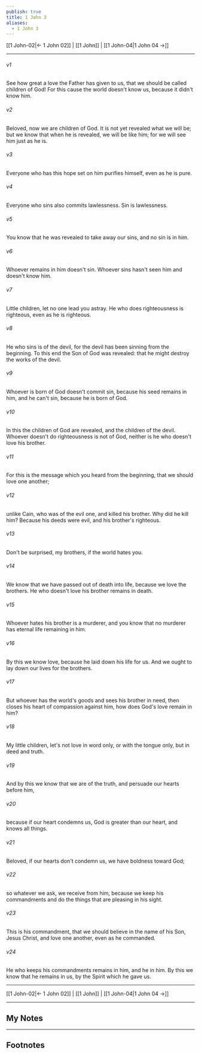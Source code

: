 ```yaml
---
publish: true
title: 1 John 3
aliases:
  - 1 John 3
---
```


[[1 John-02|← 1 John 02]] | [[1 John]] | [[1 John-04|1 John 04 →]]
***



###### v1 
See how great a love the Father has given to us, that we should be called children of God! For this cause the world doesn't know us, because it didn't know him. 

###### v2 
Beloved, now we are children of God. It is not yet revealed what we will be; but we know that when he is revealed, we will be like him; for we will see him just as he is. 

###### v3 
Everyone who has this hope set on him purifies himself, even as he is pure. 

###### v4 
Everyone who sins also commits lawlessness. Sin is lawlessness. 

###### v5 
You know that he was revealed to take away our sins, and no sin is in him. 

###### v6 
Whoever remains in him doesn't sin. Whoever sins hasn't seen him and doesn't know him. 

###### v7 
Little children, let no one lead you astray. He who does righteousness is righteous, even as he is righteous. 

###### v8 
He who sins is of the devil, for the devil has been sinning from the beginning. To this end the Son of God was revealed: that he might destroy the works of the devil. 

###### v9 
Whoever is born of God doesn't commit sin, because his seed remains in him, and he can't sin, because he is born of God. 

###### v10 
In this the children of God are revealed, and the children of the devil. Whoever doesn't do righteousness is not of God, neither is he who doesn't love his brother. 

###### v11 
For this is the message which you heard from the beginning, that we should love one another; 

###### v12 
unlike Cain, who was of the evil one, and killed his brother. Why did he kill him? Because his deeds were evil, and his brother's righteous. 

###### v13 
Don't be surprised, my brothers, if the world hates you. 

###### v14 
We know that we have passed out of death into life, because we love the brothers. He who doesn't love his brother remains in death. 

###### v15 
Whoever hates his brother is a murderer, and you know that no murderer has eternal life remaining in him. 

###### v16 
By this we know love, because he laid down his life for us. And we ought to lay down our lives for the brothers. 

###### v17 
But whoever has the world's goods and sees his brother in need, then closes his heart of compassion against him, how does God's love remain in him? 

###### v18 
My little children, let's not love in word only, or with the tongue only, but in deed and truth. 

###### v19 
And by this we know that we are of the truth, and persuade our hearts before him, 

###### v20 
because if our heart condemns us, God is greater than our heart, and knows all things. 

###### v21 
Beloved, if our hearts don't condemn us, we have boldness toward God; 

###### v22 
so whatever we ask, we receive from him, because we keep his commandments and do the things that are pleasing in his sight. 

###### v23 
This is his commandment, that we should believe in the name of his Son, Jesus Christ, and love one another, even as he commanded. 

###### v24 
He who keeps his commandments remains in him, and he in him. By this we know that he remains in us, by the Spirit which he gave us.

***
[[1 John-02|← 1 John 02]] | [[1 John]] | [[1 John-04|1 John 04 →]]

---
## My Notes

---
## Footnotes